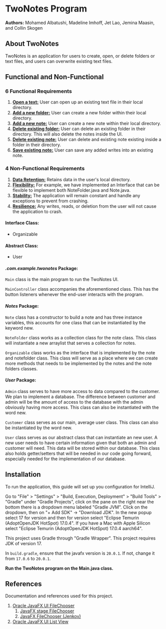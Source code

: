 # TwoNotes Program
**Authors:** Mohamed Albatushi, Madeline Imhoff, Jet Lao, Jemina Maasin, and Collin Skogen

## About TwoNotes
TwoNotes is an application for users to create, open, or delete folders or text files, and users can overwrite existing text files.

## Functional and Non-Functional
### 6 Functional Requirements
1. <u>**Open a text:**</u> User can open up an existing text file in their local directory.
2. <u>**Add a new folder:**</u> User can create a new folder within their local directory. 
3. <u>**Add a new note:**</u> User can create a new note within their local directory.
4. <u>**Delete existing folder:**</u> User can delete an existing folder in their directory. This will also delete the notes inside the UI.
5. <u>**Delete existing note:**</u> User can delete and existing note existing inside a folder in their directory.
6. <u>**Save existing note:**</u> User can save any added writes into an existing note.

### 4 Non-Functional Requirements
1. <u>**Data Retention:**</u> Retains data in the user's local directory.
2. <u>**Flexibility:**</u> For example, we have implemented an Interface that can be flexible to implement both NoteFolder.java and Note.java.
3. <u>**Stability:**</u> The application will remain constant and handle any exceptions to prevent from crashing.
4. <u>**Resilience:**</u> Any writes, reads, or deletion from the user will not cause the application to crash.

#### Interface Class:
* Organizable

#### Abstract Class:
* User

#### _.com.example.twonotes_ Package:
`Main` class is the main program to run the TwoNotes UI.

`MainController` class accompanies the aforementioned class. This has the button listeners whenever the end-user interacts with the program.

#### _Notes_ Package:
`Note` class has a constructor to build a note and has three instance variables, this accounts for one class that can be instantiated by the keyword new.

`NoteFolder` class works as a collection class for the note class. This class will instantiate a new arraylist that serves a collection for notes.

`Organizable` class works as the interface that is implemented by the note and notefolder class. This class will serve as a place where we can create more methods that needs to be implemented by the notes and the note folders classes.

#### _User_ Package:
`Admin` class serves to have more access to data compared to the customer. We plan to implement a database. The difference between customer and admin will be the amount of access to the database with the admin obviously having more access. This class can also be instantiated with the word new.

`Customer` class serves as our main, average user class. This class can also be instantiated by the word new.

`User` class serves as our abstract class that can instantiate an new user. A new user needs to have certain information given that both an admin and customer will need. This data will be stored within our database. This class also holds getter/setters that will be needed in our code going forward, especially needed for the implementation of our database.


## Installation
To run the application, this guide will set up you configuration for IntelliJ.

Go to "File" > "Settings" > "Build, Execution, Deployment" > "Build Tools" > 
"Gradle" under "Gradle Projects", click on the pane on the right near the bottom 
there is a dropdown menu labeled "Gradle JVM". Click on the dropdown,
then on "+ Add SDK" -> "Download JDK". In the new popup select 17 for version and then for version select
"Eclipse Temurin (AdoptOpenJDK HotSpot) 17.0.4". If you have a Mac with Apple Silicon select
"Eclipse Temurin (AdoptOpenJDK HotSpot) 17.0.4 aarch64".

This project uses Gradle through "Gradle Wrapper". This project requires JDK of version 17.

In `build.gradle`, ensure that the javafx version is `20.0.1`. If not, change it from `17.0.6` to `20.0.1`.

**Run the TwoNotes program on the Main.java class.**

## References
Documentation and references used for this project.
1. [Oracle JavaFX UI FileChooser ](https://docs.oracle.com/javafx/2/ui_controls/file-chooser.htm)
   1. [JavaFX stage FileChooser](http://www.java2s.com/example/java-api/javafx/stage/filechooser/filechooser-0-1.html)
   2. [JavaFX FileChooser (Jenkov)](https://jenkov.com/tutorials/javafx/filechooser.html)
2. [Oracle JavaFX UI List View](https://docs.oracle.com/javase/8/javafx/user-interface-tutorial/list-view.htm)



